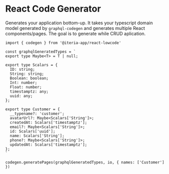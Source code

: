 # React Code Generator

Generates your application bottom-up. It takes your typescript domain model generated by `graphql-codegen`
and generates multiple React components/pages. The goal is to generate while CRUD aplication.

```
import { codegen } from '@iteria-app/react-lowcode'

const graphqlGeneratedTypes = `
export type Maybe<T> = T | null;

export type Scalars = {
  ID: string;
  String: string;
  Boolean: boolean;
  Int: number;
  Float: number;
  timestamptz: any;
  uuid: any;
};

export type Customer = {
  __typename?: 'customer';
  avatarUrl?: Maybe<Scalars['String']>;
  createdAt: Scalars['timestamptz'];
  email?: Maybe<Scalars['String']>;
  id: Scalars['uuid'];
  name: Scalars['String'];
  phone?: Maybe<Scalars['String']>;
  updatedAt: Scalars['timestamptz'];
};
`

codegen.generatePages(graphqlGeneratedTypes, io, { names: ['Customer'] })
```
